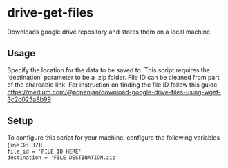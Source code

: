 # drive-get-files
Downloads google drive repository  and stores them on a local machine

## Usage
Specify the location for the data to be saved to. This script requires the 'destination' parameter to be a .zip folder.
File ID can be cleaned from part of the shareable link. For instruction on finding the file ID follow this guide
https://medium.com/@acpanjan/download-google-drive-files-using-wget-3c2c025a8b99

## Setup
To configure this script for your machine, configure the following variables (line 36-37):<br>
```file_id = 'FILE ID HERE'``` <br>
```destination = 'FILE DESTINATION.zip'```
